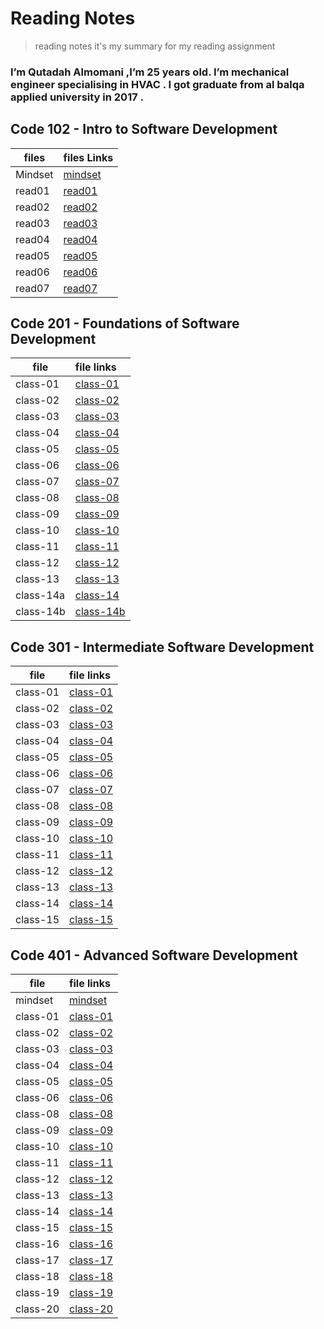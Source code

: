    # Reading Notes    
   
> reading notes it's my summary for my reading assignment

### I’m Qutadah Almomani ,I’m 25 years old. I’m mechanical engineer specialising in HVAC . I got graduate from al balqa applied university in 2017 .

## Code 102 - Intro to Software Development

| files | files Links        
|-----------------|:------------
| Mindset | [mindset](https://qutadah95.github.io/reading-notes/102/Mindset) 
| read01     | [read01](https://qutadah95.github.io/reading-notes/102/read01)       
| read02      | [read02](https://qutadah95.github.io/reading-notes/102/read02)  
| read03     | [read03](https://qutadah95.github.io/reading-notes/102/read03)        
| read04      | [read04](https://qutadah95.github.io/reading-notes/102/read04)
| read05     | [read05](https://qutadah95.github.io/reading-notes/102/read05)       
| read06      | [read06](https://qutadah95.github.io/reading-notes/102/read06)
| read07      | [read07](https://qutadah95.github.io/reading-notes/102/read07) 


## Code 201 - Foundations of Software Development

|file    |  file links           
|-----------------|:------------
| class-01     | [class-01](https://qutadah95.github.io/reading-notes/201/class-01) 
| class-02     | [class-02](https://qutadah95.github.io/reading-notes/201/class-02)
| class-03     | [class-03](https://qutadah95.github.io/reading-notes/201/class-03)
| class-04     | [class-04](https://qutadah95.github.io/reading-notes/201/class-04)
| class-05     | [class-05](https://qutadah95.github.io/reading-notes/201/class-05)
| class-06     | [class-06](https://qutadah95.github.io/reading-notes/201/class-06)
| class-07     | [class-07](https://qutadah95.github.io/reading-notes/201/class-07)
| class-08     | [class-08](https://qutadah95.github.io/reading-notes/201/class-08)
| class-09     | [class-09](https://qutadah95.github.io/reading-notes/201/class-09)
| class-10     | [class-10](https://qutadah95.github.io/reading-notes/201/class-10)
| class-11     | [class-11](https://qutadah95.github.io/reading-notes/201/class-11)
| class-12     | [class-12](https://qutadah95.github.io/reading-notes/201/class-12)
| class-13     | [class-13](https://qutadah95.github.io/reading-notes/201/class-13)
| class-14a     | [class-14](https://qutadah95.github.io/reading-notes/201/class-14)
| class-14b     | [class-14b](https://qutadah95.github.io/reading-notes/201/class-14b)

 
## Code 301 - Intermediate Software Development

|file    |  file links           
|-----------------|:------------
| class-01     | [class-01](https://qutadah95.github.io/reading-notes/301/class-01) 
| class-02     | [class-02](https://qutadah95.github.io/reading-notes/301/class-02) 
| class-03     | [class-03](https://qutadah95.github.io/reading-notes/301/class-03) 
| class-04     | [class-04](https://qutadah95.github.io/reading-notes/301/class-04) 
| class-05     | [class-05](https://qutadah95.github.io/reading-notes/301/class-05) 
| class-06     | [class-06](https://qutadah95.github.io/reading-notes/301/class-06) 
| class-07     | [class-07](https://qutadah95.github.io/reading-notes/301/class-07) 
| class-08     | [class-08](https://qutadah95.github.io/reading-notes/301/class-08) 
| class-09     | [class-09](https://qutadah95.github.io/reading-notes/301/class-09) 
| class-10     | [class-10](https://qutadah95.github.io/reading-notes/301/class-10) 
| class-11     | [class-11](https://qutadah95.github.io/reading-notes/301/class-11) 
| class-12     | [class-12](https://qutadah95.github.io/reading-notes/301/class-12) 
| class-13     | [class-13](https://qutadah95.github.io/reading-notes/301/class-13)
| class-14     | [class-14](https://qutadah95.github.io/reading-notes/301/class-14) 
| class-15     | [class-15](https://qutadah95.github.io/reading-notes/301/class-15) 


## Code 401 - Advanced Software Development

|file    |  file links           
|-----------------|:------------
| mindset     | [mindset](https://qutadah95.github.io/reading-notes/401/mindset) 
| class-01     | [class-01](https://qutadah95.github.io/reading-notes/401/class-01)
| class-02     | [class-02](https://qutadah95.github.io/reading-notes/401/class-02) 
| class-03     | [class-03](https://qutadah95.github.io/reading-notes/401/class-03) 
| class-04     | [class-04](https://qutadah95.github.io/reading-notes/401/class-04) 
| class-05     | [class-05](https://qutadah95.github.io/reading-notes/401/class-05)
| class-06     | [class-06](https://qutadah95.github.io/reading-notes/401/class-06) 
| class-08     | [class-08](https://qutadah95.github.io/reading-notes/401/class-08)  
| class-09     | [class-09](https://qutadah95.github.io/reading-notes/401/class-09)
| class-10     | [class-10](https://qutadah95.github.io/reading-notes/401/class-10) 
| class-11     | [class-11](https://qutadah95.github.io/reading-notes/401/class-11)  
| class-12     | [class-12](https://qutadah95.github.io/reading-notes/401/class-12)      
| class-13     | [class-13](https://qutadah95.github.io/reading-notes/401/class-13) 
| class-14     | [class-14](https://qutadah95.github.io/reading-notes/401/class-14) 
| class-15     | [class-15](https://qutadah95.github.io/reading-notes/401/class-15) 
| class-16     | [class-16](https://qutadah95.github.io/reading-notes/401/class-16) 
| class-17     | [class-17](https://qutadah95.github.io/reading-notes/401/class-17) 
| class-18     | [class-18](https://qutadah95.github.io/reading-notes/401/class-18) 
| class-19     | [class-19](https://qutadah95.github.io/reading-notes/401/class-19) 
| class-20     | [class-20](https://qutadah95.github.io/reading-notes/401/class-20) 

